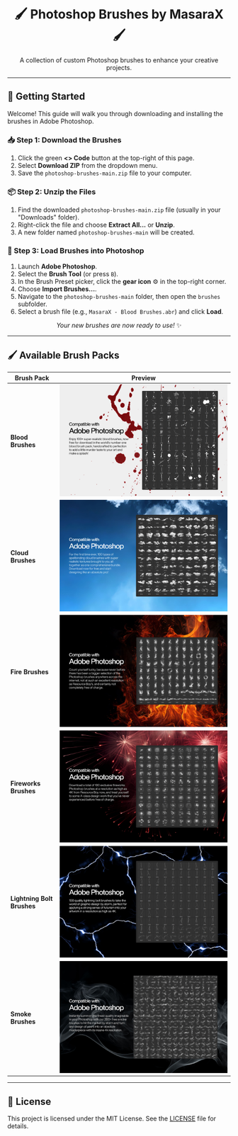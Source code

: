 <div align="center">

# 🖌️ Photoshop Brushes by MasaraX 🖌️

</div>

<p align="center">
  A collection of custom Photoshop brushes to enhance your creative projects.
</p>

---

## 🚀 Getting Started

Welcome! This guide will walk you through downloading and installing the brushes in Adobe Photoshop.

### 📥 Step 1: Download the Brushes

1.  Click the green **<> Code** button at the top-right of this page.
2.  Select **Download ZIP** from the dropdown menu.
3.  Save the `photoshop-brushes-main.zip` file to your computer.

### 📦 Step 2: Unzip the Files

1.  Find the downloaded `photoshop-brushes-main.zip` file (usually in your "Downloads" folder).
2.  Right-click the file and choose **Extract All...** or **Unzip**.
3.  A new folder named `photoshop-brushes-main` will be created.

### 🎨 Step 3: Load Brushes into Photoshop

1.  Launch **Adobe Photoshop**.
2.  Select the **Brush Tool** (or press `B`).
3.  In the Brush Preset picker, click the **gear icon** ⚙️ in the top-right corner.
4.  Choose **Import Brushes...**.
5.  Navigate to the `photoshop-brushes-main` folder, then open the `brushes` subfolder.
6.  Select a brush file (e.g., `MasaraX - Blood Brushes.abr`) and click **Load**.

<div align="center">

*Your new brushes are now ready to use!* ✨

</div>

---

## 🖌️ Available Brush Packs

| Brush Pack            | Preview                                       |
| --------------------- | --------------------------------------------- |
| **Blood Brushes**     | ![Blood Brushes](brushes/MasaraX%20-%20Blood%20Brushes.jpg)       |
| **Cloud Brushes**     | ![Cloud Brushes](brushes/MasaraX%20-%20Cloud%20Brushes.jpg)       |
| **Fire Brushes**      | ![Fire Brushes](brushes/MasaraX%20-%20Fire%20Brushes.jpg)         |
| **Fireworks Brushes** | ![Fireworks Brushes](brushes/MasaraX%20-%20Fireworks%20Brushes.jpg) |
| **Lightning Bolt Brushes** | ![Lightning Bolt Brushes](brushes/MasaraX%20-%20Lightning%20Bolt%20Brushes.jpg) |
| **Smoke Brushes**     | ![Smoke Brushes](brushes/MasaraX%20-%20Smoke%20Brushes.jpg)       |

---

## 📄 License

This project is licensed under the MIT License. See the [LICENSE](LICENSE) file for details.